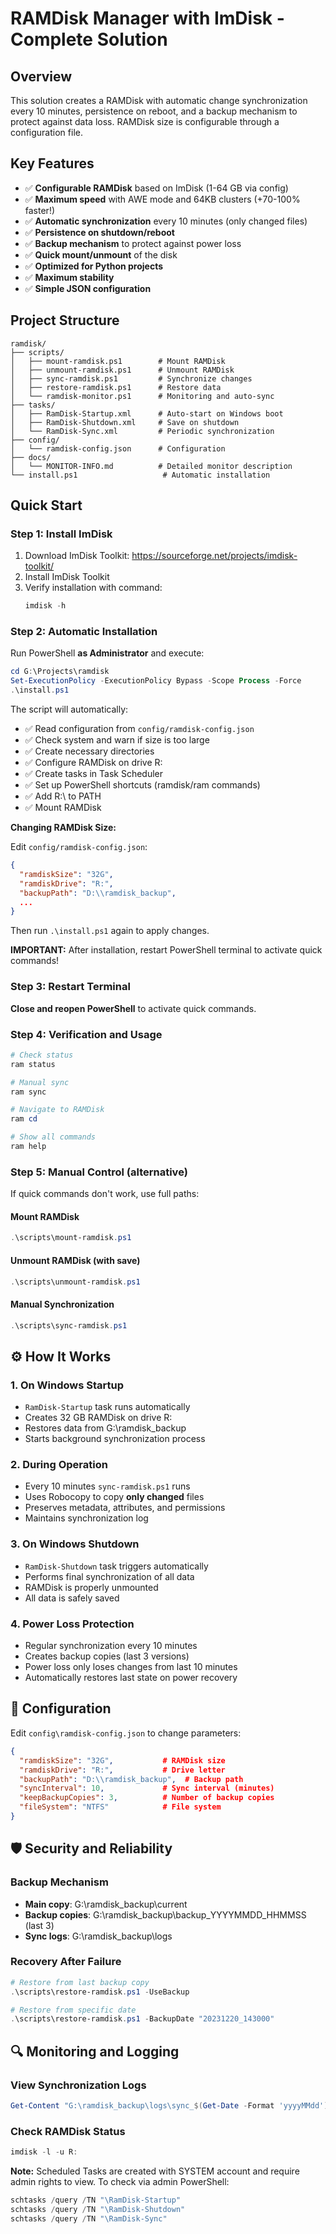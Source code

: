 # RAMDisk Manager with ImDisk - Complete Solution

## Overview

This solution creates a RAMDisk with automatic change synchronization every 10 minutes, persistence on reboot, and a backup mechanism to protect against data loss. RAMDisk size is configurable through a configuration file.

## Key Features

- ✅ **Configurable RAMDisk** based on ImDisk (1-64 GB via config)
- ✅ **Maximum speed** with AWE mode and 64KB clusters (+70-100% faster!)
- ✅ **Automatic synchronization** every 10 minutes (only changed files)
- ✅ **Persistence on shutdown/reboot**
- ✅ **Backup mechanism** to protect against power loss
- ✅ **Quick mount/unmount** of the disk
- ✅ **Optimized for Python projects**
- ✅ **Maximum stability**
- ✅ **Simple JSON configuration**

## Project Structure

```
ramdisk/
├── scripts/
│   ├── mount-ramdisk.ps1        # Mount RAMDisk
│   ├── unmount-ramdisk.ps1      # Unmount RAMDisk
│   ├── sync-ramdisk.ps1         # Synchronize changes
│   ├── restore-ramdisk.ps1      # Restore data
│   └── ramdisk-monitor.ps1      # Monitoring and auto-sync
├── tasks/
│   ├── RamDisk-Startup.xml      # Auto-start on Windows boot
│   ├── RamDisk-Shutdown.xml     # Save on shutdown
│   └── RamDisk-Sync.xml         # Periodic synchronization
├── config/
│   └── ramdisk-config.json      # Configuration
├── docs/
│   └── MONITOR-INFO.md          # Detailed monitor description
└── install.ps1                   # Automatic installation
```

## Quick Start

### Step 1: Install ImDisk

1. Download ImDisk Toolkit: https://sourceforge.net/projects/imdisk-toolkit/
2. Install ImDisk Toolkit 
3. Verify installation with command:
   ```powershell
   imdisk -h
   ```

### Step 2: Automatic Installation

Run PowerShell **as Administrator** and execute:

```powershell
cd G:\Projects\ramdisk
Set-ExecutionPolicy -ExecutionPolicy Bypass -Scope Process -Force
.\install.ps1
```

The script will automatically:

- ✅ Read configuration from `config/ramdisk-config.json`
- ✅ Check system and warn if size is too large
- ✅ Create necessary directories
- ✅ Configure RAMDisk on drive R:
- ✅ Create tasks in Task Scheduler
- ✅ Set up PowerShell shortcuts (ramdisk/ram commands)
- ✅ Add R:\ to PATH
- ✅ Mount RAMDisk

**Changing RAMDisk Size:**

Edit `config/ramdisk-config.json`:

```json
{
  "ramdiskSize": "32G",  
  "ramdiskDrive": "R:",
  "backupPath": "D:\\ramdisk_backup",
  ...
}
```

Then run `.\install.ps1` again to apply changes.

**IMPORTANT:** After installation, restart PowerShell terminal to activate quick commands!

### Step 3: Restart Terminal

**Close and reopen PowerShell** to activate quick commands.

### Step 4: Verification and Usage

```powershell
# Check status
ram status

# Manual sync
ram sync

# Navigate to RAMDisk
ram cd

# Show all commands
ram help
```

### Step 5: Manual Control (alternative)

If quick commands don't work, use full paths:

#### Mount RAMDisk
```powershell
.\scripts\mount-ramdisk.ps1
```

#### Unmount RAMDisk (with save)
```powershell
.\scripts\unmount-ramdisk.ps1
```

#### Manual Synchronization
```powershell
.\scripts\sync-ramdisk.ps1
```

## ⚙️ How It Works

### 1. On Windows Startup
- `RamDisk-Startup` task runs automatically
- Creates 32 GB RAMDisk on drive R:
- Restores data from G:\ramdisk_backup
- Starts background synchronization process

### 2. During Operation
- Every 10 minutes `sync-ramdisk.ps1` runs
- Uses Robocopy to copy **only changed** files
- Preserves metadata, attributes, and permissions
- Maintains synchronization log

### 3. On Windows Shutdown
- `RamDisk-Shutdown` task triggers automatically
- Performs final synchronization of all data
- RAMDisk is properly unmounted
- All data is safely saved

### 4. Power Loss Protection
- Regular synchronization every 10 minutes
- Creates backup copies (last 3 versions)
- Power loss only loses changes from last 10 minutes
- Automatically restores last state on power recovery

## 🔧 Configuration

Edit `config\ramdisk-config.json` to change parameters:

```json
{
  "ramdiskSize": "32G",           # RAMDisk size
  "ramdiskDrive": "R:",           # Drive letter
  "backupPath": "D:\\ramdisk_backup",  # Backup path
  "syncInterval": 10,             # Sync interval (minutes)
  "keepBackupCopies": 3,          # Number of backup copies
  "fileSystem": "NTFS"            # File system
}
```

## 🛡️ Security and Reliability

### Backup Mechanism
- **Main copy**: G:\ramdisk_backup\current
- **Backup copies**: G:\ramdisk_backup\backup_YYYYMMDD_HHMMSS (last 3)
- **Sync logs**: G:\ramdisk_backup\logs

### Recovery After Failure
```powershell
# Restore from last backup copy
.\scripts\restore-ramdisk.ps1 -UseBackup

# Restore from specific date
.\scripts\restore-ramdisk.ps1 -BackupDate "20231220_143000"
```

## 🔍 Monitoring and Logging

### View Synchronization Logs
```powershell
Get-Content "G:\ramdisk_backup\logs\sync_$(Get-Date -Format 'yyyyMMdd').log" -Tail 50
```

### Check RAMDisk Status
```powershell
imdisk -l -u R:
```

**Note:** Scheduled Tasks are created with SYSTEM account and require admin rights to view. To check via admin PowerShell:

```powershell
schtasks /query /TN "\RamDisk-Startup"
schtasks /query /TN "\RamDisk-Shutdown"
schtasks /query /TN "\RamDisk-Sync"
```
